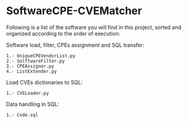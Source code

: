 # SoftwareCPE-CVEMatcher

Following is a list of the software you will find in this project, sorted and organized according to the order of execution:

Software load, filter, CPEs assignment and SQL transfer:

    1.- UniqueCPEVendorList.py
    2.- SolftwareFilter.py
    3.- CPEAssigner.py
    4.- ListExtender.py

Load CVEs dictionaries to SQL:

    1.- CVELoader.py

Data handling in SQL:

    1.- Code.sql
